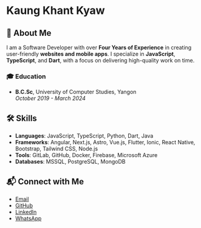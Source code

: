 # Kaung Khant Kyaw

## 👤 About Me

I am a Software Developer with over **Four Years of Experience** in creating user-friendly **websites and mobile apps**. I specialize in **JavaScript**, **TypeScript**, and **Dart**, with a focus on delivering high-quality work on time.

### 🎓 Education

- **B.C.Sc**, University of Computer Studies, Yangon  
  _October 2019 - March 2024_

## 🛠️ Skills

- **Languages**: JavaScript, TypeScript, Python, Dart, Java
- **Frameworks**: Angular, Next.js, Astro, Vue.js, Flutter, Ionic, React Native, Bootstrap, Tailwind CSS, Node.js
- **Tools**: GitLab, GitHub, Docker, Firebase, Microsoft Azure
- **Databases**: MSSQL, PostgreSQL, MongoDB

## 📬 Connect with Me

- [Email](mailto:kaungkhant19297@gmail.com)
- [GitHub](https://github.com/KaungKhantKyaw1997)
- [LinkedIn](https://www.linkedin.com/in/kaung-khant-kyaw-3101a8252)
- [WhatsApp](https://wa.me/+959782227894)

